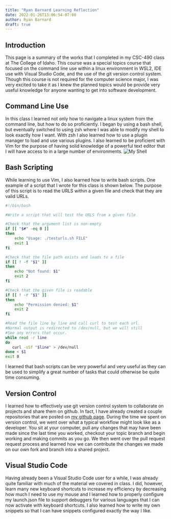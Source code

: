 ```yaml
---
title: "Ryan Barnard Learning Reflection"
date: 2022-01-26T13:06:54-07:00
author: Ryan Barnard
draft: true
---
```


## Introduction

This page is a summary of the works that I completed in my CSC-490 class at The College of Idaho. 
This course was a special topics course that focused on the command line use within a linux environment in WSL2, IDE 
use with Visual Studio Code, and the use of the git version control system. Though this course is not required
for the computer science major, I was very excited to take it as I knew the planned topics would be provide
very useful knowledge for anyone wanting to get into software development.


## Command Line Use

In this class I learned not only how to navigate a linux 
system from the command line, but how to do so proficiently.
I began by using a bash shell, but eventually switched to using
zsh where I was able to modify my shell to look exactly how I want.
With zsh I also learned how to use a plugin manager to
load and use various plugins. I also learned to be proficient with
Vim for the purpose of having solid knowledge of a powerful
text editor that I will have access to in a large number of environments.
![My Shell](/RyanBarnardZsh.png)


## Bash Scripting

While learning to use Vim, I also learned how to write bash scripts. One example of a script
that I wrote for this class is shown below. The purpose of this script is
to read the URLS within a given file and check that they are valid URLs.

```bash
#!/bin/bash

#Write a script that will test the URLS from a given file

#Check that the argument list is non-empty
if [[ "$#" -eq 0 ]]
then
	echo "Usage: ./testurls.sh FILE"
	exit 1
fi

#Check that the file path exists and leads to a file
if [[ ! -f "$1" ]]
then
	echo "Not found: $1"
	exit 2
fi

#Check that the given file is readable
if [[ ! -r "$1" ]]
then
	echo "Permission denied: $1"
	exit 2
fi

#Read the file line by line and call curl to test each url.
#Normal output is redirected to /dev/null, but we will still
#See any errors that occur.
while read -r line
do
   curl -sSf "$line" > /dev/null
done < $1
exit 0
```

I learned that bash scripts can be very powerful and very useful as
they can be used to simplify a great number of tasks that could otherwise
be quite time consuming.


## Version Control

I learned how to effectively use git version control system to
collaborate on projects and share them on github. In fact, I have
already created a couple repositories that are posted on [my github page](https://github.com/RMBarnard).
During the time we spent on version control, we went over what a
typical workflow might look like as a developer. You sit at your computer, pull
any changes that may have been made since the last time you worked,
checkout your topic branch and begin working and making commits as you go.
We then went over the pull request request process and learned how we can contribute
the changes we made on our own fork and branch into a shared project.


## Visual Studio Code

Having already been a Visual Studio Code user for a while, I was already quite
familiar with much of the material we covered in class. I did, however, learn many
new keyboard shortcuts to increase my efficiency by decreasing how much I need
to use my mouse and I learned how to properly configure my launch.json file to support
debuggers for various languages that I can now activate with keyboard shortcuts.
I also learned how to write my own snippets so that I can have snippets 
configured exactly the way I like.

